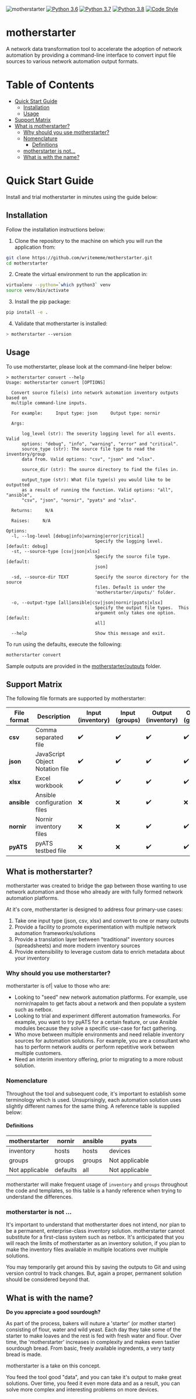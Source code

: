 ![motherstarter](https://github.com/writememe/motherstarter/workflows/motherstarter/badge.svg)
[![Python 3.6](https://img.shields.io/badge/python-3.6-blue.svg)](https://www.python.org/downloads/release/python-360/)
[![Python 3.7](https://img.shields.io/badge/python-3.7-blue.svg)](https://www.python.org/downloads/release/python-370/)
[![Python 3.8](https://img.shields.io/badge/python-3.8-blue.svg)](https://www.python.org/downloads/release/python-380/)
[![Code Style](https://img.shields.io/badge/code%20style-black-000000.svg)](https://github.com/ambv/black)



motherstarter
=======

A network data transformation tool to accelerate the adoption of network automation by providing a command-line interface to convert input file sources to various network automation output formats.


# Table of Contents

- [Quick Start Guide](#quick-start-guide)
  - [Installation](#installation)
  - [Usage](#usage)
- [Support Matrix](#support-matrix)
- [What is motherstarter?](#what-is-motherstarter)
  - [Why should you use motherstarter?](#why-should-you-use-motherstarter)
  - [Nomenclature](#nomenclature)
    - [Definitions](#definitions) 
  - [motherstarter is not...](#motherstarter-is-not-)
  - [What is with the name?](#what-is-with-the-name)


# Quick Start Guide

Install and trial motherstarter in minutes using the guide below:

## Installation

Follow the installation instructions below:

1. Clone the repository to the machine on which you will run the application from:

```bash
git clone https://github.com/writememe/motherstarter.git
cd motherstarter
```

2. Create the virtual environment to run the application in:

```bash
virtualenv --python=`which python3` venv
source venv/bin/activate
```

3. Install the pip package:

```bash
pip install -e .
```

4. Validate that motherstarter is installed:

```bash
> motherstarter --version
```

## Usage

To use motherstarter, please look at the command-line helper below:

```
> motherstarter convert --help
Usage: motherstarter convert [OPTIONS]

  Convert source file(s) into network automation inventory outputs based on
  multiple command-line inputs.

  For example:     Input type: json     Output type: nornir

  Args:

      log_level (str): The severity logging level for all events. Valid
      options: "debug", "info", "warning", "error" and "critical".
      source_type (str): The source file type to read the inventory/group
      data from. Valid options: "csv", "json" and "xlsx".

      source_dir (str): The source directory to find the files in.

      output_type (str): What file type(s) you would like to be outputted
      as a result of running the function. Valid options: "all", "ansible",
      "csv", "json", "nornir", "pyats" and "xlsx".

  Returns:     N/A

  Raises:     N/A

Options:
  -l, --log-level [debug|info|warning|error|critical]
                                  Specify the logging level.  [default: debug]
  -st, --source-type [csv|json|xlsx]
                                  Specify the source file type.  [default:
                                  json]

  -sd, --source-dir TEXT          Specify the source directory for the source
                                  files. Default is under the
                                  'motherstarter/inputs/' folder.

  -o, --output-type [all|ansible|csv|json|nornir|pyats|xlsx]
                                  Specify the output file types.  This
                                  argument only takes one option.  [default:
                                  all]

  --help                          Show this message and exit.
```

To run using the defaults, execute the following:

```python
motherstarter convert
```

Sample outputs are provided in the [motherstarter/outputs](motherstarter/outputs) folder.

## Support Matrix

The following file formats are supported by motherstarter:

| File format | Description | Input (inventory) | Input (groups)| Output (inventory)| Output (groups) |
| ---------- | ------------ | ----------------- | ------------- | ----------------- | --------------- |
| **csv** |Comma separated file|:heavy_check_mark:|:heavy_check_mark:|:heavy_check_mark:|:heavy_check_mark:|
| **json** |JavaScript Object Notation file|:heavy_check_mark:|:heavy_check_mark:|:heavy_check_mark:|:heavy_check_mark:|
| **xlsx** |Excel workbook |:heavy_check_mark:|:heavy_check_mark:|:heavy_check_mark:|:heavy_check_mark:|
| **ansible** |Ansible configuration files|:x:|:x: |:heavy_check_mark:|:x:|
| **nornir** | Nornir inventory files |:x:|:x: |:heavy_check_mark:|:heavy_check_mark:|
| **pyATS** | pyATS testbed file |:x:|:x: |:heavy_check_mark:|:heavy_check_mark:|

## What is motherstarter?

motherstarter was created to bridge the gap between those wanting to use network automation and those who already are with fully formed network automation platforms.

At it's core, motherstarter is designed to address four primary-use cases:

1) Take one input type (json, csv, xlsx) and convert to one or many outputs
2) Provide a facility to promote experimentation with multiple network automation frameworks/solutions
3) Provide a translation layer between "traditional" inventory sources (spreadsheets) and more modern inventory
sources
4) Provide extensibility to leverage custom data to enrich metadata about your inventory

### Why should you use motherstarter?

motherstarter is of| value to those who are:
- Looking to "seed" new network automation platforms. For example, use nornir/napalm to get facts about a network and then populate a system such as netbox.
- Looking to trial and experiment different automation frameworks. For example, you want to try pyATS for a certain feature, or use Ansible modules because they solve a specific use-case for fact gathering.
- Who move between multiple environments and need reliable inventory sources for automation solutions. For example, you are a consultant who has to perform network audits or perform repetitive work between multiple customers.
- Need an interim inventory offering, prior to migrating to a more robust solution.

### Nomenclature

Throughout the tool and subsequent code, it's important to establish some terminology which is used.   Unsuprisingly, each automation solution uses slightly different names for the same thing. A reference table
is supplied below:

#### Definitions

| motherstarter | nornir | ansible | pyats |
| -------------- | ----- | ------- | ----- |
| inventory |hosts|hosts|devices|
|groups |groups|groups|Not applicable|
| Not applicable |defaults|all|Not applicable|

motherstarter will make frequent usage of `inventory` and `groups` throughout the code and templates, so this table is a handy reference when trying to understand the differences.

### motherstarter is not ...

It's important to understand that motherstarter does not intend, nor plan to be a permanent, enterprise-class inventory solution. motherstarter cannot substitute for a first-class system such as netbox. It's anticipated that you will reach the limits of motherstarter as an inventory solution, if you plan to make the inventory files available in multiple locations over multiple solutions.

You may temporarily get around this by saving the outputs to Git and using version control to track changes. But, again a proper, permanent solution should be considered beyond that.


## What is with the name?

__**Do you appreciate a good sourdough?**__

As part of the process, bakers will nuture a 'starter' (or mother starter) consisting of flour, water and wild yeast. Each day they take some of the starter to make loaves and the rest is fed with fresh water and flour. Over time, the 'motherstarter' increases in complexity and makes even tastier sourdough bread. From basic, freely available ingredents, a very tasty bread is made.

motherstarter is a take on this concept.

You feed the tool good "data", and you can take it's output to make great solutions. Over time, you feed it even more data and as a result, you can solve more complex and interesting problems on more devices.
 
